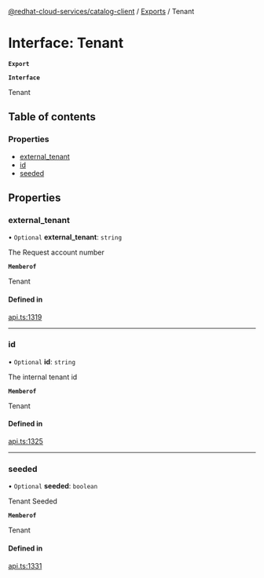 [@redhat-cloud-services/catalog-client](../README.md) / [Exports](../modules.md) / Tenant

# Interface: Tenant

**`Export`**

**`Interface`**

Tenant

## Table of contents

### Properties

- [external\_tenant](Tenant.md#external_tenant)
- [id](Tenant.md#id)
- [seeded](Tenant.md#seeded)

## Properties

### external\_tenant

• `Optional` **external\_tenant**: `string`

The Request account number

**`Memberof`**

Tenant

#### Defined in

[api.ts:1319](https://github.com/mkholjuraev/javascript-clients/blob/master/packages/catalog/api.ts#L1319)

___

### id

• `Optional` **id**: `string`

The internal tenant id

**`Memberof`**

Tenant

#### Defined in

[api.ts:1325](https://github.com/mkholjuraev/javascript-clients/blob/master/packages/catalog/api.ts#L1325)

___

### seeded

• `Optional` **seeded**: `boolean`

Tenant Seeded

**`Memberof`**

Tenant

#### Defined in

[api.ts:1331](https://github.com/mkholjuraev/javascript-clients/blob/master/packages/catalog/api.ts#L1331)
